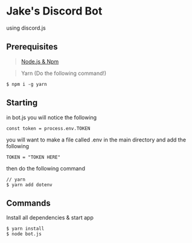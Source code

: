 # Jake's Discord Bot
using discord.js

## Prerequisites
> <a href="https://nodejs.org/en/">Node.js & Npm</a>

> Yarn (Do the following command!)
```
$ npm i -g yarn
```

## Starting
in bot.js you will notice the following

```
const token = process.env.TOKEN
```

you will want to make a file called .env in the main directory
and add the following

```
TOKEN = "TOKEN HERE"
```

then do the following command
```
// yarn
$ yarn add dotenv
```

## Commands
Install all dependencies & start app

```
$ yarn install
$ node bot.js
```


